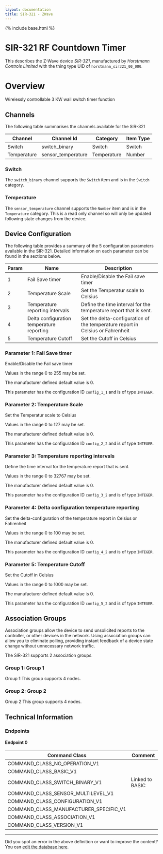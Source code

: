 ```yaml
---
layout: documentation
title: SIR-321 - ZWave
---
```


{% include base.html %}

# SIR-321 RF Countdown Timer
This describes the Z-Wave device *SIR-321*, manufactured by *Horstmann Controls Limited* with the thing type UID of ```horstmann_sir321_00_000```.

# Overview

Wirelessly controllable 3 KW wall switch timer function

## Channels

The following table summarises the channels available for the SIR-321

| Channel | Channel Id | Category | Item Type |
|---------|------------|----------|-----------|
| Switch | switch_binary | Switch | Switch | 
| Temperature | sensor_temperature | Temperature | Number | 

### Switch

The ```switch_binary``` channel supports the ```Switch``` item and is in the ```Switch``` category.

### Temperature

The ```sensor_temperature``` channel supports the ```Number``` item and is in the ```Temperature``` category. This is a read only channel so will only be updated following state changes from the device.



## Device Configuration

The following table provides a summary of the 5 configuration parameters available in the SIR-321.
Detailed information on each parameter can be found in the sections below.

| Param | Name  | Description |
|-------|-------|-------------|
| 1 | Fail Save timer | Enable/Disable the Fail save timer |
| 2 | Temperature Scale | Set the Temperatur scale to Celsius |
| 3 | Temperature reporting intervals | Define the time interval for the temperature report that is sent. |
| 4 | Delta configuration temperature reporting | Set the delta-configuration of the temperature report in Celsius or Fahrenheit |
| 5 | Temperature Cutoff | Set the Cutoff in Celsius |

### Parameter 1: Fail Save timer

Enable/Disable the Fail save timer

Values in the range 0 to 255 may be set.

The manufacturer defined default value is 0.

This parameter has the configuration ID ```config_1_1``` and is of type ```INTEGER```.


### Parameter 2: Temperature Scale

Set the Temperatur scale to Celsius

Values in the range 0 to 127 may be set.

The manufacturer defined default value is 0.

This parameter has the configuration ID ```config_2_2``` and is of type ```INTEGER```.


### Parameter 3: Temperature reporting intervals

Define the time interval for the temperature report that is sent.

Values in the range 0 to 32767 may be set.

The manufacturer defined default value is 0.

This parameter has the configuration ID ```config_3_2``` and is of type ```INTEGER```.


### Parameter 4: Delta configuration temperature reporting

Set the delta-configuration of the temperature report in Celsius or Fahrenheit

Values in the range 0 to 100 may be set.

The manufacturer defined default value is 0.

This parameter has the configuration ID ```config_4_2``` and is of type ```INTEGER```.


### Parameter 5: Temperature Cutoff

Set the Cutoff in Celsius

Values in the range 0 to 1000 may be set.

The manufacturer defined default value is 0.

This parameter has the configuration ID ```config_5_2``` and is of type ```INTEGER```.


## Association Groups

Association groups allow the device to send unsolicited reports to the controller, or other devices in the network. Using association groups can allow you to eliminate polling, providing instant feedback of a device state change without unnecessary network traffic.

The SIR-321 supports 2 association groups.

### Group 1: Group 1

Group 1
This group supports 4 nodes.

### Group 2: Group 2

Group 2
This group supports 4 nodes.

## Technical Information

### Endpoints

#### Endpoint 0

| Command Class | Comment |
|---------------|---------|
| COMMAND_CLASS_NO_OPERATION_V1| |
| COMMAND_CLASS_BASIC_V1| |
| COMMAND_CLASS_SWITCH_BINARY_V1| Linked to BASIC|
| COMMAND_CLASS_SENSOR_MULTILEVEL_V1| |
| COMMAND_CLASS_CONFIGURATION_V1| |
| COMMAND_CLASS_MANUFACTURER_SPECIFIC_V1| |
| COMMAND_CLASS_ASSOCIATION_V1| |
| COMMAND_CLASS_VERSION_V1| |

---

Did you spot an error in the above definition or want to improve the content?
You can [edit the database here](http://www.cd-jackson.com/index.php/zwave/zwave-device-database/zwave-device-list/devicesummary/313).
